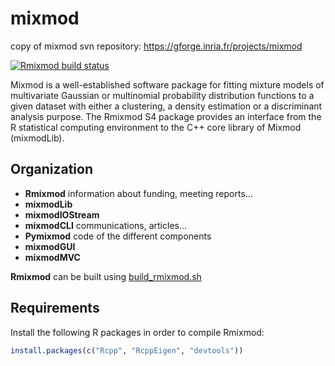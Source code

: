 # mixmod

copy of mixmod svn repository: <https://gforge.inria.fr/projects/mixmod>

[![Rmixmod build status](https://github.com/mixmod/mixmod/workflows/R-CMD-check/badge.svg)](https://github.com/mixmod/mixmod/actions)

Mixmod is a well-established software package for fitting mixture models of multivariate Gaussian or multinomial probability distribution functions to a given dataset with either a clustering, a density estimation or a discriminant analysis purpose. The Rmixmod S4 package provides an interface from the R statistical computing environment to the C++ core library of Mixmod (mixmodLib).

## Organization

* **Rmixmod**  information about funding, meeting reports...
* **mixmodLib**
* **mixmodIOStream**
* **mixmodCLI** communications, articles...
* **Pymixmod** code of the different components
* **mixmodGUI**
* **mixmodMVC**

**Rmixmod** can be built using [build_rmixmod.sh](./build_rmixmod.sh)

## Requirements

Install the following R packages in order to compile Rmixmod:

``` r
install.packages(c("Rcpp", "RcppEigen", "devtools"))
```
